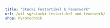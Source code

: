 ```yaml
---
title: "Stucki Festartikel & Feuerwerk"
url: /wil-sg/stucki-festartikel-und-feuerwerk/
shop: Pyrotechnik
---
```

